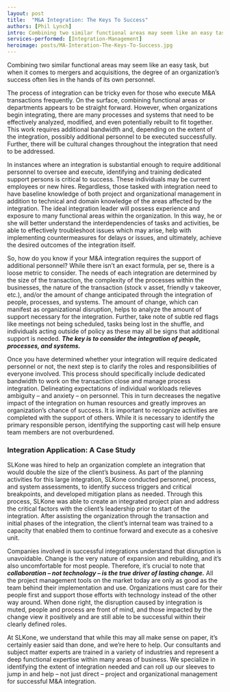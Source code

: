 ```yaml
---
layout: post
title:  "M&A Integration: The Keys To Success"
authors: [Phil Lynch]
intro: Combining two similar functional areas may seem like an easy task, but when it comes to mergers and acquisitions, the degree of an organization’s success often lies in the hands of its own personnel.
services-performed: [Integration-Management]
heroimage: posts/MA-Interation-The-Keys-To-Success.jpg
---
```


Combining two similar functional areas may seem like an easy task, but when it comes to mergers and acquisitions, the degree of an organization’s success often lies in the hands of its own personnel. 

The process of integration can be tricky even for those who execute M&A transactions frequently. On the surface, combining functional areas or departments appears to be straight forward. However, when organizations begin integrating, there are many processes and systems that need to be effectively analyzed, modified, and even potentially rebuilt to fit together. This work requires additional bandwidth and, depending on the extent of the integration, possibly additional personnel to be executed successfully. Further, there will be cultural changes throughout the integration that need to be addressed.

In instances where an integration is substantial enough to require additional personnel to oversee and execute, identifying and training dedicated support persons is critical to success. These individuals may be current employees or new hires. Regardless, those tasked with integration need to have baseline knowledge of both project and organizational management in addition to technical and domain knowledge of the areas affected by the integration. The ideal integration leader will possess experience and exposure to many functional areas within the organization. In this way, he or she will better understand the interdependencies of tasks and activities, be able to effectively troubleshoot issues which may arise, help with implementing countermeasures for delays or issues, and ultimately, achieve the desired outcomes of the integration itself.

So, how do you know if your M&A integration requires the support of additional personnel? While there isn’t an exact formula, per se, there is a loose metric to consider. The needs of each integration are determined by the size of the transaction, the complexity of the processes within the businesses, the nature of the transaction (stock v asset, friendly v takeover, etc.), and/or the amount of change anticipated through the integration of people, processes, and systems. The amount of change, which can manifest as organizational disruption, helps to analyze the amount of support necessary for the integration.  Further, take note of subtle red flags like meetings not being scheduled, tasks being lost in the shuffle, and individuals acting outside of policy as these may all be signs that additional support is needed. ***The key is to consider the integration of people, processes, and systems.*** 

Once you have determined whether your integration will require dedicated personnel or not, the next step is to clarify the roles and responsibilities of everyone involved. This process should specifically include dedicated bandwidth to work on the transaction close and manage process integration. Delineating expectations of individual workloads relieves ambiguity – and anxiety – on personnel. This in turn decreases the negative impact of the integration on human resources and greatly improves an organization’s chance of success. It is important to recognize activities are completed with the support of others. While it is necessary to identify the primary responsible person, identifying the supporting cast will help ensure team members are not overburdened.

<div class=“emphasis”><h3>Integration Application: A Case Study</h3>
<p>SLKone was hired to help an organization complete an integration that would double the size of the client’s business. As part of the planning activities for this large integration, SLKone conducted personnel, process, and system assessments, to identify success triggers and critical breakpoints, and developed mitigation plans as needed. Through this process, SLKone was able to create an integrated project plan and address the critical factors with the client’s leadership prior to start of the integration. After assisting the organization through the transaction and initial phases of the integration, the client’s internal team was trained to a capacity that enabled them to continue forward and execute as a cohesive unit.</p></div> 

Companies involved in successful integrations understand that disruption is unavoidable. Change is the very nature of expansion and rebuilding, and it’s also uncomfortable for most people. Therefore, it’s crucial to note that ***collaboration – not technology – is the true driver of lasting change.*** All the project management tools on the market today are only as good as the team behind their implementation and use. Organizations must care for their people first and support those efforts with technology instead of the other way around. When done right, the disruption caused by integration is muted, people and process are front of mind, and those impacted by the change view it positively and are still able to be successful within their clearly defined roles.

At SLKone, we understand that while this may all make sense on paper, it’s certainly easier said than done, and we’re here to help.  Our consultants and subject matter experts are trained in a variety of industries and represent a deep functional expertise within many areas of business. We specialize in identifying the extent of integration needed and can roll up our sleeves to jump in and help – not just direct – project and organizational management for successful M&A integration.
